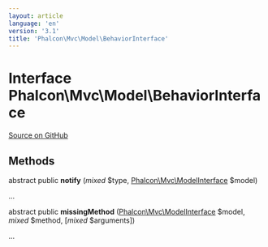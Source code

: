```yaml
---
layout: article
language: 'en'
version: '3.1'
title: 'Phalcon\Mvc\Model\BehaviorInterface'
---
```

# Interface **Phalcon\Mvc\Model\BehaviorInterface**

<a href="https://github.com/phalcon/cphalcon/tree/v3.1.0/phalcon/mvc/model/behaviorinterface.zep" class="btn btn-default btn-sm">Source on GitHub</a>

## Methods
abstract public  **notify** (*mixed* $type, [Phalcon\Mvc\ModelInterface](/3.1/en/api/Phalcon_Mvc_ModelInterface) $model)

...


abstract public  **missingMethod** ([Phalcon\Mvc\ModelInterface](/3.1/en/api/Phalcon_Mvc_ModelInterface) $model, *mixed* $method, [*mixed* $arguments])

...


